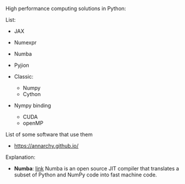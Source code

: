 High performance computing solutions in Python:


List:
* JAX
* Numexpr
* Numba
* Pyjion
* Classic:
   * Numpy
   * Cython

* Nympy binding
   * CUDA
   * openMP

List of some software that use them
* https://annarchy.github.io/

Explanation:
* **Numba**:  [link](https://numba.pydata.org/) Numba is an open source JIT compiler that translates a subset of Python and NumPy code into fast machine code.
